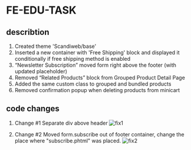 # FE-EDU-TASK

## describtion
1. Created theme 'Scandiweb/base'
2. Inserted a new container with 'Free Shipping' block and displayed it conditionally if free shipping method is enabled
3. “Newsletter Subscription” moved form right above the footer (with updated placeholder)
4. Removed “Related Products” block from Grouped Product Detail Page
5. Added the same custom <body> class to grouped and bundled products
6. Removed confirmation popup when deleting products from minicart

## code changes

1. Change #1
Separate div above header
![fix1](https://user-images.githubusercontent.com/81425551/198561608-9f92c721-bb09-4267-b58e-f1038f40989a.png)

2. Change #2
Moved form.subscribe out of footer container, change the place where "subscribe.phtml" was placed.
![fix2](https://user-images.githubusercontent.com/81425551/198569502-6ad515e3-753d-4e38-abd1-639b21357e81.png)


